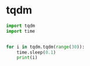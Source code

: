 # tqdm

```python
import tqdm
import time


for i in tqdm.tqdm(range(30)):
    time.sleep(0.1)
    print(i)

```

